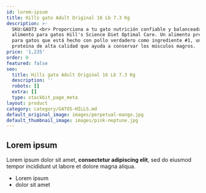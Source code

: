 ```yaml
---
id: lorem-ipsum
title: Hills gato Adult Original 16 Lb 7.3 Kg
description: >-
  SKU:GAO73 <br> Proporciona a tu gato nutrición confiable y balanceada con el
  alimento para gatos Hill's Science Diet Optimal Care. Un alimento premium seco
  para gatos que está hecho con pollo verdadero como ingrediente #1, una
  proteína de alta calidad que ayuda a conservar los músculos magros. 
price: '1,235'
order: 0
featured: false
seo:
  title: Hills gato Adult Original 16 Lb 7.3 Kg
  description: ''
  robots: []
  extra: []
  type: stackbit_page_meta
layout: product
category: category/GATOS-HILLS.md
default_original_image: images/perpetual-mango.jpg
default_thumbnail_image: images/pink-neptune.jpg
---
```

## Lorem ipsum

Lorem ipsum dolor sit amet, **consectetur adipiscing elit**, sed do eiusmod tempor incididunt ut labore et dolore magna aliqua.

- Lorem ipsum
- dolor sit amet